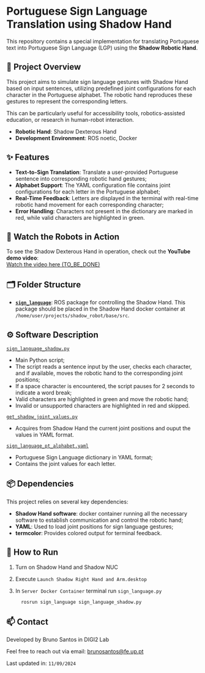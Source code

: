 # Portuguese Sign Language Translation using Shadow Hand

This repository contains a special implementation for translating Portuguese text into Portuguese Sign Language (LGP) using the **Shadow Robotic Hand**.

## 📌 Project Overview

This project aims to simulate sign language gestures with Shadow Hand based on input sentences, utilizing predefined joint configurations for each character in the Portuguese alphabet. The robotic hand reproduces these gestures to represent the corresponding letters.

This can be particularly useful for accessibility tools, robotics-assisted education, or research in human-robot interaction.

 - **Robotic Hand**: Shadow Dexterous Hand
 - **Development Environment**: ROS noetic, Docker

## ✨ Features

- **Text-to-Sign Translation**: Translate a user-provided Portuguese sentence into corresponding robotic hand gestures;
- **Alphabet Support**: The YAML configuration file contains joint configurations for each letter in the Portuguese alphabet;
- **Real-Time Feedback**: Letters are displayed in the terminal with real-time robotic hand movement for each corresponding character;
- **Error Handling**: Characters not present in the dictionary are marked in red, while valid characters are highlighted in green.


## 🎥 Watch the Robots in Action

 To see the Shadow Dexterous Hand in operation, check out the **YouTube demo video**:  
 [Watch the video here (TO_BE_DONE)](https://youtu.be/dQw4w9WgXcQ)


## 🗂️ Folder Structure
 - **[`sign_language`](sign_language)**: ROS package for controlling the Shadow Hand. This package should be placed in the Shadow Hand docker container at `/home/user/projects/shadow_robot/base/src`.


## ⚙️ Software Description

[`sign_language_shadow.py`](sign_language/src/sign_language_shadow.py)
  - Main Python script;
  - The script reads a sentence input by the user, checks each character, and if available, moves the robotic hand to the corresponding joint positions;
  - If a space character is encountered, the script pauses for 2 seconds to indicate a word break;
  - Valid characters are highlighted in green and move the robotic hand;
  - Invalid or unsupported characters are highlighted in red and skipped.

[`get_shadow_joint_values.py`](sign_language/scripts/get_shadow_joint_values.py)
  - Acquires from Shadow Hand the current joint positions and ouput the values in YAML format.

[`sign_language_pt_alphabet.yaml`](sign_language/config/sign_language_pt_alphabet.yaml)
  - Portuguese Sign Language dictionary in YAML format;
  - Contains the joint values for each letter.


## 📦 Dependencies

This project relies on several key dependencies:

  - **Shadow Hand software**: docker container running all the necessary software to establish communication and control the robotic hand;
  - **YAML**: Used to load joint positions for sign language gestures;
  - **termcolor**: Provides colored output for terminal feedback.


## 🚀 How to Run

1. Turn on Shadow Hand and Shadow NUC
   
2. Execute `Launch Shadow Right Hand and Arm.desktop`

3. In `Server Docker Container` terminal run `sign_language.py`
    ```bash
      rosrun sign_language sign_language_shadow.py
    ```


## 📫 Contact

Developed by Bruno Santos in DIGI2 Lab

Feel free to reach out via email: brunosantos@fe.up.pt

Last updated in: ``11/09/2024``

